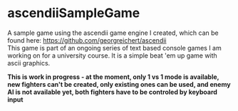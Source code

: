 # ascendiiSampleGame
A sample game using the ascendii game engine I created, which can be found here: https://github.com/georgreichert/ascendii  
This game is part of an ongoing series of text based console games I am working on for a university course. It is a simple beat 'em up game with ascii graphics.

**This is work in progress - at the moment, only 1 vs 1 mode is available, new fighters can't be created, only existing ones can be used, and enemy AI is not available yet, both fighters have to be controled by keyboard input**
